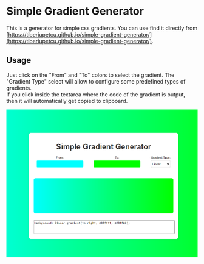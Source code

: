 # Simple Gradient  Generator
This is a generator for simple css gradients. You can use find it directly from [https://tiberiupetcu.github.io/simple-gradient-generator/](https://tiberiupetcu.github.io/simple-gradient-generator/).

  ## Usage
  Just click on the "From" and "To" colors to select the gradient. The "Gradient Type" select will allow to configure some predefined types of gradients.  
  If you click inside the textarea where the code of the gradient is output, then it will automatically get copied to clipboard.
  
  ![something](simple-gradient-generator.png)